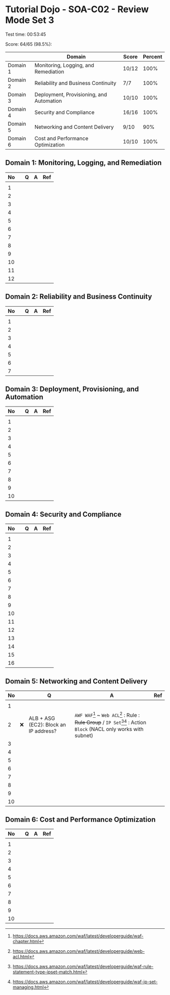 # Tutorial Dojo - SOA-C02 - Review Mode Set 3

Test time: 00:53:45

Score: 64/65 (98.5%):

|          | Domain                                   | Score | Percent |
| -------- | ---------------------------------------- | ----- | ------- |
| Domain 1 | Monitoring, Logging, and Remediation     | 10/12 | 100%    |
| Domain 2 | Reliability and Business Continuity      | 7/7   | 100%    |
| Domain 3 | Deployment, Provisioning, and Automation | 10/10 | 100%    |
| Domain 4 | Security and Compliance                  | 16/16 | 100%    |
| Domain 5 | Networking and Content Delivery          | 9/10  | 90%     |
| Domain 6 | Cost and Performance Optimization        | 10/10 | 100%    |

## Domain 1: Monitoring, Logging, and Remediation

| No  |     | Q   | A   | Ref |
| --- | --- | --- | --- | --- |
|     |     |     |     |     |
| 1   |     |     |     |     |
| 2   |     |     |     |     |
| 3   |     |     |     |     |
| 4   |     |     |     |     |
| 5   |     |     |     |     |
| 6   |     |     |     |     |
| 7   |     |     |     |     |
| 8   |     |     |     |     |
| 9   |     |     |     |     |
| 10  |     |     |     |     |
| 11  |     |     |     |     |
| 12  |     |     |     |     |

## Domain 2: Reliability and Business Continuity

| No  |     | Q   | A   | Ref |
| --- | --- | --- | --- | --- |
|     |     |     |     |     |
| 1   |     |     |     |     |
| 2   |     |     |     |     |
| 3   |     |     |     |     |
| 4   |     |     |     |     |
| 5   |     |     |     |     |
| 6   |     |     |     |     |
| 7   |     |     |     |     |

## Domain 3: Deployment, Provisioning, and Automation

| No  |     | Q   | A   | Ref |
| --- | --- | --- | --- | --- |
|     |     |     |     |     |
| 1   |     |     |     |     |
| 2   |     |     |     |     |
| 3   |     |     |     |     |
| 4   |     |     |     |     |
| 5   |     |     |     |     |
| 6   |     |     |     |     |
| 7   |     |     |     |     |
| 8   |     |     |     |     |
| 9   |     |     |     |     |
| 10  |     |     |     |     |

## Domain 4: Security and Compliance

| No  |     | Q   | A   | Ref |
| --- | --- | --- | --- | --- |
|     |     |     |     |     |
| 1   |     |     |     |     |
| 2   |     |     |     |     |
| 3   |     |     |     |     |
| 4   |     |     |     |     |
| 5   |     |     |     |     |
| 6   |     |     |     |     |
| 7   |     |     |     |     |
| 8   |     |     |     |     |
| 9   |     |     |     |     |
| 10  |     |     |     |     |
| 11  |     |     |     |     |
| 12  |     |     |     |     |
| 13  |     |     |     |     |
| 14  |     |     |     |     |
| 15  |     |     |     |     |
| 16  |     |     |     |     |

## Domain 5: Networking and Content Delivery

| No  |     | Q                                     | A                                                                                                                                       | Ref |
| --- | --- | ------------------------------------- | --------------------------------------------------------------------------------------------------------------------------------------- | --- |
|     |     |                                       |                                                                                                                                         |     |
| 1   |     |                                       |                                                                                                                                         |     |
| 2   | ❌  | ALB + ASG (EC2): Block an IP address? | `AWF WAF`[^5.2.1] ~ `Web ACL`[^5.2.2] : Rule : ~~Rule Group~~ / `IP Set`[^5.2.3][^5.2.4] : Action `Block` (NACL only works with subnet) |     |
| 3   |     |                                       |                                                                                                                                         |     |
| 4   |     |                                       |                                                                                                                                         |     |
| 5   |     |                                       |                                                                                                                                         |     |
| 6   |     |                                       |                                                                                                                                         |     |
| 7   |     |                                       |                                                                                                                                         |     |
| 8   |     |                                       |                                                                                                                                         |     |
| 9   |     |                                       |                                                                                                                                         |     |
| 10  |     |                                       |                                                                                                                                         |     |

## Domain 6: Cost and Performance Optimization

| No  |     | Q   | A   | Ref |
| --- | --- | --- | --- | --- |
|     |     |     |     |     |
| 1   |     |     |     |     |
| 2   |     |     |     |     |
| 3   |     |     |     |     |
| 4   |     |     |     |     |
| 5   |     |     |     |     |
| 6   |     |     |     |     |
| 7   |     |     |     |     |
| 8   |     |     |     |     |
| 9   |     |     |     |     |
| 10  |     |     |     |     |

[^5.2.1]: <https://docs.aws.amazon.com/waf/latest/developerguide/waf-chapter.html>
[^5.2.2]: <https://docs.aws.amazon.com/waf/latest/developerguide/web-acl.html>
[^5.2.3]: <https://docs.aws.amazon.com/waf/latest/developerguide/waf-rule-statement-type-ipset-match.html>
[^5.2.4]: <https://docs.aws.amazon.com/waf/latest/developerguide/waf-ip-set-managing.html>
